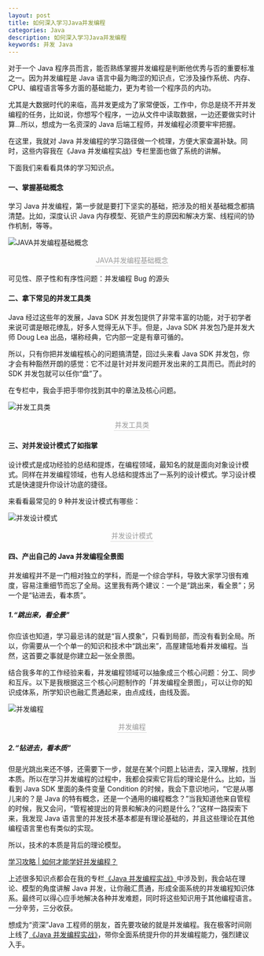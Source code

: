 ```yaml
---
layout: post
title: 如何深入学习Java并发编程
categories: Java
description: 如何深入学习Java并发编程
keywords: 并发 Java
---
```

对于一个 Java 程序员而言，能否熟练掌握并发编程是判断他优秀与否的重要标准之一。因为并发编程是 Java 语言中最为晦涩的知识点，它涉及操作系统、内存、CPU、编程语言等多方面的基础能力，更为考验一个程序员的内功。

尤其是大数据时代的来临，高并发更成为了家常便饭，工作中，你总是绕不开并发编程的任务，比如说，你想写个程序，一边从文件中读取数据，一边还要做实时计算…所以，想成为一名资深的 Java 后端工程师，并发编程必须要牢牢把握。

在这里，我就对 Java 并发编程的学习路径做一个梳理，方便大家查漏补缺。同时，这些内容我在《Java 并发编程实战》专栏里面也做了系统的讲解。

下面我们来看看具体的学习知识点。

#### 一、掌握基础概念
学习 Java 并发编程，第一步就是要打下坚实的基础，把涉及的相关基础概念都搞清楚。比如，深度认识 Java 内存模型、死锁产生的原因和解决方案、线程间的协作机制，等等。

![JAVA并发编程基础概念]({{assets_base_url}}/images/blog/Java基础/并发编程/JAVA并发编程基础概念.png)
<center>
<div style="color:orange; border-bottom: 1px solid #d9d9d9;display: inline-block;color: #999;padding: 2px;">JAVA并发编程基础概念</div>
</center>

可见性、原子性和有序性问题：并发编程 Bug 的源头

#### 二、拿下常见的并发工具类
Java 经过这些年的发展，Java SDK 并发包提供了非常丰富的功能，对于初学者来说可谓是眼花缭乱，好多人觉得无从下手。但是，Java SDK 并发包乃是并发大师 Doug Lea 出品，堪称经典，它内部一定是有章可循的。

所以，只有你把并发编程核心的问题搞清楚，回过头来看 Java SDK 并发包，你才会有种豁然开朗的感觉：它不过是针对并发问题开发出来的工具而已。而此时的 SDK 并发包就可以任你“盘”了。

在专栏中，我会手把手带你找到其中的章法及核心问题。

![并发工具类]({{assets_base_url}}/images/blog/Java基础/并发编程/并发工具类.png)
<center>
<div style="color:orange; border-bottom: 1px solid #d9d9d9;display: inline-block;color: #999;padding: 2px;">并发工具类</div>
</center>

#### 三、对并发设计模式了如指掌
设计模式是成功经验的总结和提炼，在编程领域，最知名的就是面向对象设计模式。同样在并发编程领域，也有人总结和提炼出了一系列的设计模式。学习设计模式是快速提升你设计功底的捷径。

来看看最常见的 9 种并发设计模式有哪些：

![并发设计模式]({{assets_base_url}}/images/blog/Java基础/并发编程/并发设计模式.png)
<center>
<div style="color:orange; border-bottom: 1px solid #d9d9d9;display: inline-block;color: #999;padding: 2px;">并发设计模式</div>
</center>

#### 四、产出自己的 Java 并发编程全景图
并发编程并不是一门相对独立的学科，而是一个综合学科，导致大家学习很有难度，容易注重细节而忘了全局。这里我有两个建议：一个是“跳出来，看全景”；另一个是“钻进去，看本质”。

##### 1.“跳出来，看全景”

你应该也知道，学习最忌讳的就是“盲人摸象”，只看到局部，而没有看到全局。所以，你需要从一个个单一的知识和技术中“跳出来”，高屋建瓴地看并发编程。当然，这首要之事就是你建立起一张全景图。

结合我多年的工作经验来看，并发编程领域可以抽象成三个核心问题：分工、同步和互斥。以下是我根据这三个核心问题制作的「并发编程全景图」，可以让你的知识成体系，所学知识也融汇贯通起来，由点成线，由线及面。

![并发编程]({{assets_base_url}}/images/blog/Java基础/并发编程/并发编程)
<center>
<div style="color:orange; border-bottom: 1px solid #d9d9d9;display: inline-block;color: #999;padding: 2px;">并发编程</div>
</center>

##### 2.“钻进去，看本质”

但是光跳出来还不够，还需要下一步，就是在某个问题上钻进去，深入理解，找到本质。所以在学习并发编程的过程中，我都会探索它背后的理论是什么。比如，当看到 Java SDK 里面的条件变量 Condition 的时候，我会下意识地问，“它是从哪儿来的？是 Java 的特有概念，还是一个通用的编程概念？”当我知道他来自管程的时候，我又会问，“管程被提出的背景和解决的问题是什么？”这样一路探索下来，我发现 Java 语言里的并发技术基本都是有理论基础的，并且这些理论在其他编程语言里也有类似的实现。

所以，技术的本质是背后的理论模型。

[学习攻略 | 如何才能学好并发编程？](https://link.zhihu.com/?target=https%3A//time.geekbang.org/column/article/83267)

上述很多知识点都会在我的专栏[《Java 并发编程实战》](https://link.zhihu.com/?target=https%3A//time.geekbang.org/column/intro/159%3Futm_term%3DzeusN7QGY%26utm_source%3Dwebsite%26utm_medium%3Dinfoq%26utm_campaign%3D159-presell)中涉及到，我会站在理论、模型的角度讲解 Java 并发，让你融汇贯通，形成全面系统的并发编程知识体系。最终可以得心应手地解决各种并发难题，同时将这些知识用于其他编程语言。一分辛劳，三分收获。

想成为“资深”Java 工程师的朋友，首先要攻破的就是并发编程。我在极客时间刚上线了[《Java 并发编程实战》](https://link.zhihu.com/?target=https%3A//time.geekbang.org/column/intro/159%3Futm_term%3DzeusN7QGY%26utm_source%3Dwebsite%26utm_medium%3Dinfoq%26utm_campaign%3D159-presell)，带你全面系统提升你的并发编程能力，强烈建议入手。